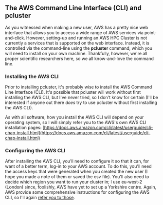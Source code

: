 ## The AWS Command Line Interface (CLI) and pcluster

As you witnessed when making a new user, AWS has a pretty nice web interface that allows you to access a wide range of AWS services via point-and-click. However, setting-up and running an AWS HPC Cluster is not currently a services that is supported on the web interface. Instead, it is controlled via the command-line using the **pcluster** command, which you will need to install on your own machine. Thankfully, however, we're all proper scientific researchers here, so we all know-and-love the command line.

### Installing the AWS CLI

Prior to installing pcluster, it's probably wise to install the AWS Command Line Interface (CLI). It's possible that pcluster will work without first installing the AWS CLI, but I've never tried, so I don't know for certain (I'll be interested if anyone out there *does* try to use pcluster without first installing the AWS CLI).

As with all software, how you install the AWS CLI will depend on your operating system, so I will simply refer you to the AWS's own AWS CLI installation pages: [https://docs.aws.amazon.com/cli/latest/userguide/cli-chap-install.html](https://docs.aws.amazon.com/cli/latest/userguide/cli-chap-install.html)

### Configuring the AWS CLI

After installing the AWS CLI, you'll need to configure it so that it can, for want of a better term, log-in to your AWS account. To do this, you'll need the access keys that were generated when you created the new user (I hope you made a note of them or saved the csv file). You'll also need to decide which region you want to run your cluster in; I use eu-west-2 (London) since, foolishly, AWS have yet to set up a Yorkshire centre. Again, AWS provide some comprehensive instructions for configuring the AWS CLI, so I'll again [refer you to those](https://docs.aws.amazon.com/cli/latest/userguide/cli-chap-install.html).
